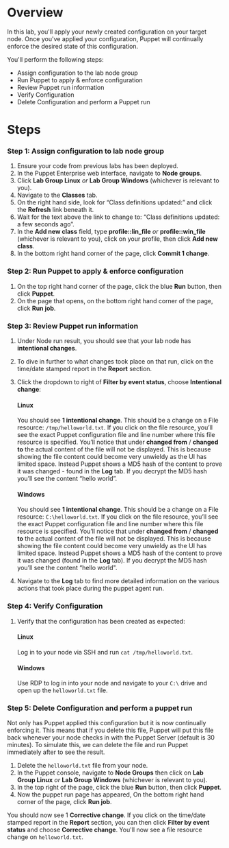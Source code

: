 # Overview

In this lab, you'll apply your newly created configuration on your target node. Once you've applied your configuration, Puppet will continually enforce the desired state of this configuration.

You'll perform the following steps:

* Assign configuration to the lab node group
* Run Puppet to apply & enforce configuration
* Review Puppet run information
* Verify Configuration
* Delete Configuration and perform a Puppet run

# Steps

### Step 1: Assign configuration to lab node group

1. Ensure your code from previous labs has been deployed.
2. In the Puppet Enterprise web interface, navigate to **Node groups**.
3. Click **Lab Group Linux** _or_ **Lab Group Windows** (whichever is relevant to you).
4. Navigate to the **Classes** tab.
5. On the right hand side, look for “Class definitions updated:” and click the **Refresh** link beneath it.
6. Wait for the text above the link to change to: “Class definitions updated: a few seconds ago”.
7. In the **Add new class** field, type **profile::lin_file** _or_ **profile::win_file** (whichever is relevant to you), click on your profile, then click **Add new class**.
8. In the bottom right hand corner of the page, click **Commit 1 change**.

### Step 2: Run Puppet to apply & enforce configuration

1. On the top right hand corner of the page, click the blue **Run** button, then click **Puppet**.
2. On the page that opens, on the bottom right hand corner of the page, click **Run job**.

### Step 3: Review Puppet run information

1. Under Node run result, you should see that your lab node has **intentional changes**.
2. To dive in further to what changes took place on that run, click on the time/date stamped report in the **Report** section.
3. Click the dropdown to right of **Filter by event status**, choose **Intentional change**:

    #### Linux 

    You should see **1 intentional change**. This should be a change on a File resource: `/tmp/helloworld.txt`. If you click on the file resource, you’ll see the exact Puppet configuration file and line number where this file resource is specified. You’ll notice that under **changed from** / **changed to** the actual content of the file will not be displayed. This is because showing the file content could become very unwieldy as the UI has limited space. Instead Puppet shows a MD5 hash of the content to prove it was changed - found in the **Log** tab. If you decrypt the MD5 hash you’ll see the content “hello world”.

    #### Windows 

    You should see **1 intentional change**. This should be a change on a File resource: `C:\helloworld.txt`. If you click on the file resource, you’ll see the exact Puppet configuration file and line number where this file resource is specified. You’ll notice that under **changed from** / **changed to** the actual content of the file will not be displayed. This is because showing the file content could become very unwieldy as the UI has limited space. Instead Puppet shows a MD5 hash of the content to prove it was changed (found in the **Log** tab). If you decrypt the MD5 hash you’ll see the content “hello world".

4. Navigate to the **Log** tab to find more detailed information on the various actions that took place during the puppet agent run. 

### Step 4: Verify Configuration

1. Verify that the configuration has been created as expected:

    #### Linux 

    Log in to your node via SSH and run `cat /tmp/helloworld.txt`. 

    #### Windows 

    Use RDP to log in into your node and navigate to your `C:\` drive and open up the `helloworld.txt` file.

### Step 5: Delete Configuration and perform a puppet run

Not only has Puppet applied this configuration but it is now continually enforcing it. This means that if you delete this file, Puppet will put this file back whenever your node checks in with the Puppet Server (default is 30 minutes). To simulate this, we can delete the file and run Puppet immediately after to see the result.

1. Delete the `helloworld.txt` file from your node.
2. In the Puppet console, navigate to **Node Groups** then click on **Lab Group Linux** _or_ **Lab Group Windows** (whichever is relevant to you).
3. In the top right of the page, click the blue **Run** button, then click **Puppet**.
4. Now the puppet run page has appeared, On the bottom right hand corner of the page, click **Run job**.

You should now see 1 **Corrective change**. If you click on the time/date stamped report in the **Report** section, you can then click **Filter by event status** and choose **Corrective change**. You'll now see a file resource change on `helloworld.txt`.
